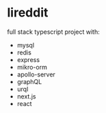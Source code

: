 # lireddit
full stack typescript project with:
- mysql
- redis
- express
- mikro-orm
- apollo-server
- graphQL
- urql
- next.js
- react
